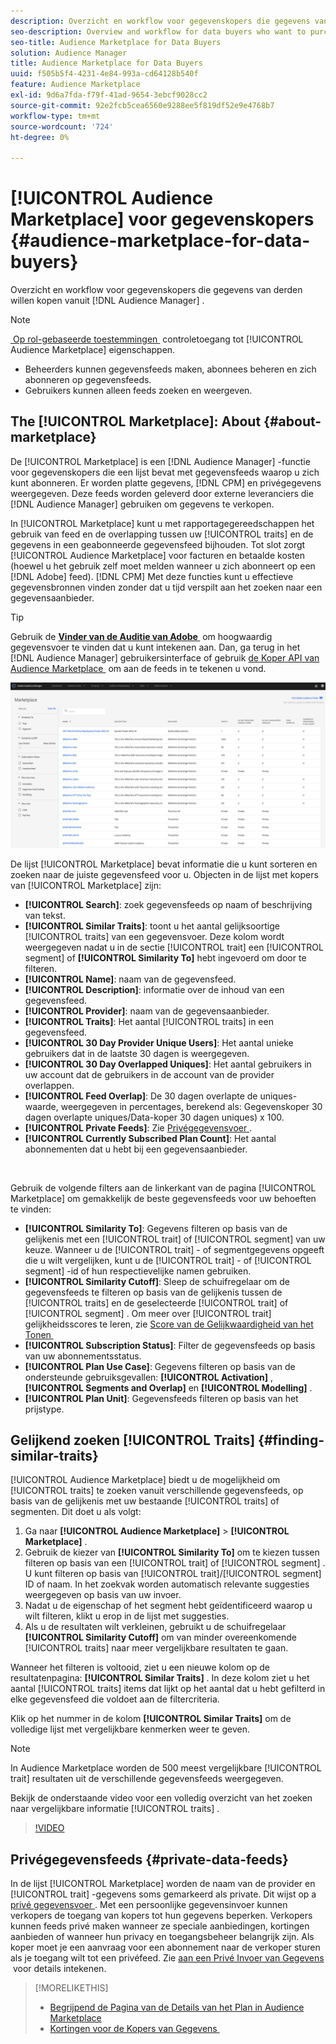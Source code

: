 ```yaml
---
description: Overzicht en workflow voor gegevenskopers die gegevens van derden willen kopen in Audience Manager
seo-description: Overview and workflow for data buyers who want to purchase third-party data from within Audience Manager
seo-title: Audience Marketplace for Data Buyers
solution: Audience Manager
title: Audience Marketplace for Data Buyers
uuid: f505b5f4-4231-4e84-993a-cd64128b540f
feature: Audience Marketplace
exl-id: 9d6a7fda-f79f-41ad-9654-3ebcf9028cc2
source-git-commit: 92e2fcb5cea6560e9288ee5f819df52e9e4768b7
workflow-type: tm+mt
source-wordcount: '724'
ht-degree: 0%

---
```


# [!UICONTROL Audience Marketplace] voor gegevenskopers {#audience-marketplace-for-data-buyers}

Overzicht en workflow voor gegevenskopers die gegevens van derden willen kopen vanuit [!DNL Audience Manager] .

>[!NOTE]
>[&#x200B; Op rol-gebaseerde toestemmingen &#x200B;](../../../reporting/reports-dashboard.md) controletoegang tot [!UICONTROL Audience Marketplace] eigenschappen.
>
>* Beheerders kunnen gegevensfeeds maken, abonnees beheren en zich abonneren op gegevensfeeds.
>* Gebruikers kunnen alleen feeds zoeken en weergeven.

## The [!UICONTROL Marketplace]: About {#about-marketplace}

De [!UICONTROL Marketplace] is een [!DNL Audience Manager] -functie voor gegevenskopers die een lijst bevat met gegevensfeeds waarop u zich kunt abonneren. Er worden platte gegevens, [!DNL CPM] en privégegevens weergegeven. Deze feeds worden geleverd door externe leveranciers die [!DNL Audience Manager] gebruiken om gegevens te verkopen.

In [!UICONTROL Marketplace] kunt u met rapportagegereedschappen het gebruik van feed en de overlapping tussen uw [!UICONTROL traits] en de gegevens in een geabonneerde gegevensfeed bijhouden. Tot slot zorgt [!UICONTROL Audience Marketplace] voor facturen en betaalde kosten (hoewel u het gebruik zelf moet melden wanneer u zich abonneert op een [!DNL Adobe] feed). [!DNL CPM] Met deze functies kunt u effectieve gegevensbronnen vinden zonder dat u tijd verspilt aan het zoeken naar een gegevensaanbieder.

>[!TIP]
>
>Gebruik de **[Vinder van de Auditie van Adobe &#x200B;](https://www.adobe-audience-finder.com/)** om hoogwaardig gegevensvoer te vinden dat u kunt intekenen aan. Dan, ga terug in het [!DNL Audience Manager] gebruikersinterface of gebruik [&#x200B; de Koper API van Audience Marketplace &#x200B;](https://bank.demdex.com/portal/swagger/index.html#/Audience_Marketplace_Buyer_API) om aan de feeds in te tekenen u vond.

![&#x200B; koper-markt-plaats-overzicht &#x200B;](assets/buyer-marketplace-overview.png)

De lijst [!UICONTROL Marketplace] bevat informatie die u kunt sorteren en zoeken naar de juiste gegevensfeed voor u. Objecten in de lijst met kopers van [!UICONTROL Marketplace] zijn:

* **[!UICONTROL Search]**: zoek gegevensfeeds op naam of beschrijving van tekst.
* **[!UICONTROL Similar Traits]**: toont u het aantal gelijksoortige [!UICONTROL traits] van een gegevensvoer. Deze kolom wordt weergegeven nadat u in de sectie [!UICONTROL trait] een [!UICONTROL segment] of **[!UICONTROL Similarity To]** hebt ingevoerd om door te filteren.
* **[!UICONTROL Name]**: naam van de gegevensfeed.
* **[!UICONTROL Description]**: informatie over de inhoud van een gegevensfeed.
* **[!UICONTROL Provider]**: naam van de gegevensaanbieder.
* **[!UICONTROL Traits]**: Het aantal [!UICONTROL traits] in een gegevensfeed.
* **[!UICONTROL 30 Day Provider Unique Users]**: Het aantal unieke gebruikers dat in de laatste 30 dagen is weergegeven.
* **[!UICONTROL 30 Day Overlapped Uniques]**: Het aantal gebruikers in uw account dat de gebruikers in de account van de provider overlappen.
* **[!UICONTROL Feed Overlap]**: De 30 dagen overlapte de uniques-waarde, weergegeven in percentages, berekend als: Gegevenskoper 30 dagen overlapte uniques/Data-koper 30 dagen uniques) x 100.
* **[!UICONTROL Private Feeds]**: Zie [&#x200B; Privégegevensvoer &#x200B;](../../../features/audience-marketplace/marketplace-private-feeds.md).
* **[!UICONTROL Currently Subscribed Plan Count]**: Het aantal abonnementen dat u hebt bij een gegevensaanbieder.

 

Gebruik de volgende filters aan de linkerkant van de pagina [!UICONTROL Marketplace] om gemakkelijk de beste gegevensfeeds voor uw behoeften te vinden:

* **[!UICONTROL Similarity To]**: Gegevens filteren op basis van de gelijkenis met een [!UICONTROL trait] of [!UICONTROL segment] van uw keuze. Wanneer u de [!UICONTROL trait] - of segmentgegevens opgeeft die u wilt vergelijken, kunt u de [!UICONTROL trait] - of [!UICONTROL segment] -id of hun respectievelijke namen gebruiken.
* **[!UICONTROL Similarity Cutoff]**: Sleep de schuifregelaar om de gegevensfeeds te filteren op basis van de gelijkenis tussen de [!UICONTROL traits] en de geselecteerde [!UICONTROL trait] of [!UICONTROL segment] . Om meer over [!UICONTROL trait] gelijkheidsscores te leren, zie [&#x200B; Score van de Gelijkwaardigheid van het Tonen &#x200B;](../../segments/trait-recommendations.md#trait-similarity-score)
* **[!UICONTROL Subscription Status]**: Filter de gegevensfeeds op basis van uw abonnementsstatus.
* **[!UICONTROL Plan Use Case]**: Gegevens filteren op basis van de ondersteunde gebruiksgevallen: **[!UICONTROL Activation]** , **[!UICONTROL Segments and Overlap]** en **[!UICONTROL Modelling]** .
* **[!UICONTROL Plan Unit]**: Gegevensfeeds filteren op basis van het prijstype.

## Gelijkend zoeken [!UICONTROL Traits] {#finding-similar-traits}

[!UICONTROL Audience Marketplace] biedt u de mogelijkheid om [!UICONTROL traits] te zoeken vanuit verschillende gegevensfeeds, op basis van de gelijkenis met uw bestaande [!UICONTROL traits] of segmenten. Dit doet u als volgt:

1. Ga naar **[!UICONTROL Audience Marketplace]** > **[!UICONTROL Marketplace]** .
2. Gebruik de kiezer van **[!UICONTROL Similarity To]** om te kiezen tussen filteren op basis van een [!UICONTROL trait] of [!UICONTROL segment] . U kunt filteren op basis van [!UICONTROL trait]/[!UICONTROL segment] ID of naam. In het zoekvak worden automatisch relevante suggesties weergegeven op basis van uw invoer.
3. Nadat u de eigenschap of het segment hebt geïdentificeerd waarop u wilt filteren, klikt u erop in de lijst met suggesties.
4. Als u de resultaten wilt verkleinen, gebruikt u de schuifregelaar **[!UICONTROL Similarity Cutoff]** om van minder overeenkomende [!UICONTROL traits] naar meer vergelijkbare resultaten te gaan.

Wanneer het filteren is voltooid, ziet u een nieuwe kolom op de resultatenpagina: **[!UICONTROL Similar Traits]** . In deze kolom ziet u het aantal [!UICONTROL traits] items dat lijkt op het aantal dat u hebt gefilterd in elke gegevensfeed die voldoet aan de filtercriteria.

Klik op het nummer in de kolom **[!UICONTROL Similar Traits]** om de volledige lijst met vergelijkbare kenmerken weer te geven.

>[!NOTE]
>
> In Audience Marketplace worden de 500 meest vergelijkbare [!UICONTROL trait] resultaten uit de verschillende gegevensfeeds weergegeven.

Bekijk de onderstaande video voor een volledig overzicht van het zoeken naar vergelijkbare informatie [!UICONTROL traits] .

>[!VIDEO](https://video.tv.adobe.com/v/29370/)

## Privégegevensfeeds {#private-data-feeds}

In de lijst [!UICONTROL Marketplace] worden de naam van de provider en [!UICONTROL trait] -gegevens soms gemarkeerd als private. Dit wijst op a [&#x200B; privé gegevensvoer &#x200B;](../../../features/audience-marketplace/marketplace-private-feeds.md). Met een persoonlijke gegevensinvoer kunnen verkopers de toegang van kopers tot hun gegevens beperken. Verkopers kunnen feeds privé maken wanneer ze speciale aanbiedingen, kortingen aanbieden of wanneer hun privacy en toegangsbeheer belangrijk zijn. Als koper moet je een aanvraag voor een abonnement naar de verkoper sturen als je toegang wilt tot een privéfeed. Zie [&#x200B; aan een Privé Invoer van Gegevens &#x200B;](../../../features/audience-marketplace/marketplace-data-buyers/marketplace-manage-subscriptions.md#subscript-private-data-feed) voor details intekenen.

>[!MORELIKETHIS]
>
>* [&#x200B; Begrijpend de Pagina van de Details van het Plan in Audience Marketplace &#x200B;](../../../features/audience-marketplace/marketplace-data-buyers/marketplace-manage-subscriptions.md#marketplace-buyer-details)
>* [&#x200B; Kortingen voor de Kopers van Gegevens &#x200B;](../../../features/audience-marketplace/marketplace-data-buyers/marketplace-manage-subscriptions.md#buyer-discount)
